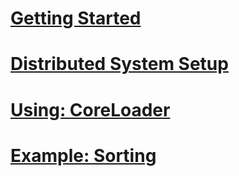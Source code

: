﻿# [Getting Started](getting_started.md)
# [Distributed System Setup](dist_sys_setup.md)
# [Using: CoreLoader<T>](core_loader.md)
# [Example: Sorting](sort_example.md)
